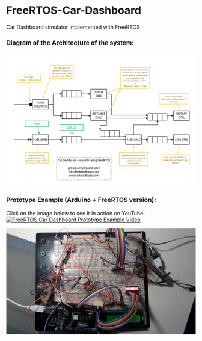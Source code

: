# FreeRTOS-Car-Dashboard
Car Dashboard simulator implemented with FreeRTOS

### Diagram of the Architecture of the system: ###
![FreeRTOS Car Dashboard ARCHITECTURE](https://github.com/eduardlopez/FreeRTOS-Car-Dashboard/blob/master/FreeRTOS-Car-Dashboard-ARCHITECTURE.png)




### Prototype Example (Arduino + FreeRTOS version): ###

Click on the image below to see it in action on YouTube:
[![FreeRTOS Car Dashboard Prototype Example Video](http://img.youtube.com/vi/xhjJitjLcGE/0.jpg)](http://www.youtube.com/watch?v=xhjJitjLcGE)


![FreeRTOS Car Dashboard Prototype Example](https://github.com/eduardlopez/FreeRTOS-Car-Dashboard/blob/master/FreeRTOS-Car-Dashboard-Prototype_Example.jpg)

